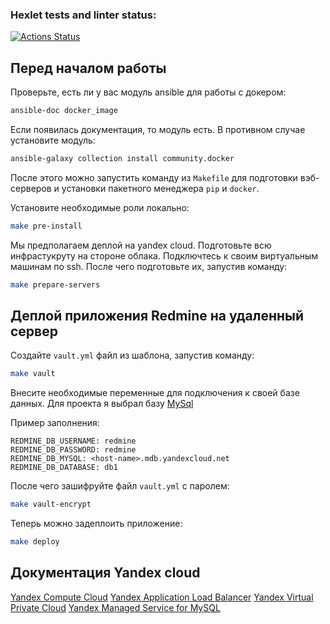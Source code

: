### Hexlet tests and linter status:
[![Actions Status](https://github.com/nikvoblikov/devops-for-programmers-project-76/actions/workflows/hexlet-check.yml/badge.svg)](https://github.com/nikvoblikov/devops-for-programmers-project-76/actions)

## Перед началом работы

Проверьте, есть ли у вас модуль ansible для работы с докером:
```bash
ansible-doc docker_image
```

Если появилась документация, то модуль есть. В противном случае установите модуль:
```bash
ansible-galaxy collection install community.docker 
```

После этого можно запустить команду из `Makefile` для подготовки вэб-серверов и установки пакетного менеджера `pip` и `docker`.

Установите необходимые роли локально:
```bash
make pre-install
```

Мы предполагаем деплой на yandex cloud. Подготовьте всю инфрастукруту на стороне облака. Подключтесь к своим виртуальным машинам по ssh.
После чего подготовьте их, запустив команду:
```bash
make prepare-servers
```

## Деплой приложения Redmine на удаленный сервер

Создайте `vault.yml` файл из шаблона, запустив команду:
```bash
make vault
```

Внесите необходимые переменные для подключения к своей базе данных. Для проекта я выбрал базу [MySql](https://yandex.cloud/ru/docs/managed-mysql/)

Пример заполнения:
```
REDMINE_DB_USERNAME: redmine
REDMINE_DB_PASSWORD: redmine
REDMINE_DB_MYSQL: <host-name>.mdb.yandexcloud.net
REDMINE_DB_DATABASE: db1
```

После чего зашифруйте файл `vault.yml` с паролем:
```bash
make vault-encrypt
```

Теперь можно задеплоить приложение:
```bash
make deploy
```

## Документация Yandex cloud

[Yandex Compute Cloud](https://yandex.cloud/ru/docs/compute)
[Yandex Application Load Balancer](https://yandex.cloud/ru/docs/application-load-balancer)
[Yandex Virtual Private Cloud](https://yandex.cloud/ru/docs/vpc)
[Yandex Managed Service for MySQL](https://yandex.cloud/ru/docs/managed-mysql)